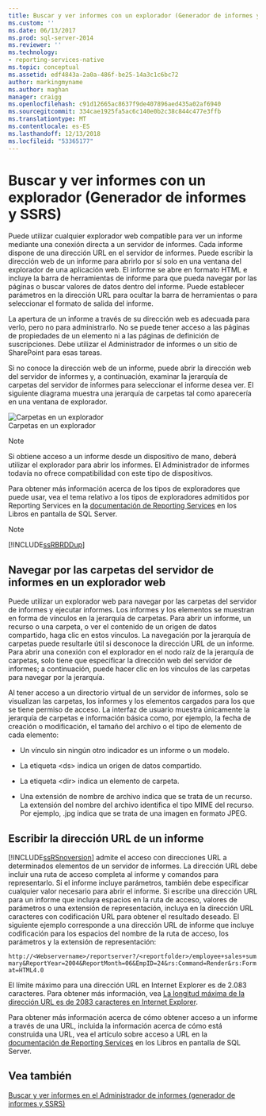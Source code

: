 ```yaml
---
title: Buscar y ver informes con un explorador (Generador de informes y SSRS) | Microsoft Docs
ms.custom: ''
ms.date: 06/13/2017
ms.prod: sql-server-2014
ms.reviewer: ''
ms.technology:
- reporting-services-native
ms.topic: conceptual
ms.assetid: edf4843a-2a0a-486f-be25-14a3c1c6bc72
author: markingmyname
ms.author: maghan
manager: craigg
ms.openlocfilehash: c91d12665ac8637f9de407896aed435a02af6940
ms.sourcegitcommit: 334cae1925fa5ac6c140e0b2c38c844c477e3ffb
ms.translationtype: MT
ms.contentlocale: es-ES
ms.lasthandoff: 12/13/2018
ms.locfileid: "53365177"
---
```

# <a name="finding-and-viewing-reports-with-a-browser-report-builder-and-ssrs"></a>Buscar y ver informes con un explorador (Generador de informes y SSRS)
  Puede utilizar cualquier explorador web compatible para ver un informe mediante una conexión directa a un servidor de informes. Cada informe dispone de una dirección URL en el servidor de informes. Puede escribir la dirección web de un informe para abrirlo por sí solo en una ventana del explorador de una aplicación web. El informe se abre en formato HTML e incluye la barra de herramientas de informe para que pueda navegar por las páginas o buscar valores de datos dentro del informe. Puede establecer parámetros en la dirección URL para ocultar la barra de herramientas o para seleccionar el formato de salida del informe.  
  
 La apertura de un informe a través de su dirección web es adecuada para verlo, pero no para administrarlo. No se puede tener acceso a las páginas de propiedades de un elemento ni a las páginas de definición de suscripciones. Debe utilizar el Administrador de informes o un sitio de SharePoint para esas tareas.  
  
 Si no conoce la dirección web de un informe, puede abrir la dirección web del servidor de informes y, a continuación, examinar la jerarquía de carpetas del servidor de informes para seleccionar el informe desea ver. El siguiente diagrama muestra una jerarquía de carpetas tal como aparecería en una ventana de explorador.  
  
 ![Carpetas en un explorador](../media/rs-browserfolder.GIF "Carpetas en un explorador")  
Carpetas en un explorador  
  
> [!NOTE]  
>  Si obtiene acceso a un informe desde un dispositivo de mano, deberá utilizar el explorador para abrir los informes. El Administrador de informes todavía no ofrece compatibilidad con este tipo de dispositivos.  
  
 Para obtener más información acerca de los tipos de exploradores que puede usar, vea el tema relativo a los tipos de exploradores admitidos por Reporting Services en la [documentación de Reporting Services](https://go.microsoft.com/fwlink/?linkid=121312) en los Libros en pantalla de SQL Server.  
  
> [!NOTE]  
>  [!INCLUDE[ssRBRDDup](../../includes/ssrbrddup-md.md)]  
  
## <a name="navigating-report-server-folders-in-a-web-browser"></a>Navegar por las carpetas del servidor de informes en un explorador web  
 Puede utilizar un explorador web para navegar por las carpetas del servidor de informes y ejecutar informes. Los informes y los elementos se muestran en forma de vínculos en la jerarquía de carpetas. Para abrir un informe, un recurso o una carpeta, o ver el contenido de un origen de datos compartido, haga clic en estos vínculos. La navegación por la jerarquía de carpetas puede resultarle útil si desconoce la dirección URL de un informe. Para abrir una conexión con el explorador en el nodo raíz de la jerarquía de carpetas, solo tiene que especificar la dirección web del servidor de informes; a continuación, puede hacer clic en los vínculos de las carpetas para navegar por la jerarquía.  
  
 Al tener acceso a un directorio virtual de un servidor de informes, solo se visualizan las carpetas, los informes y los elementos cargados para los que se tiene permiso de acceso. La interfaz de usuario muestra únicamente la jerarquía de carpetas e información básica como, por ejemplo, la fecha de creación o modificación, el tamaño del archivo o el tipo de elemento de cada elemento:  
  
-   Un vínculo sin ningún otro indicador es un informe o un modelo.  
  
-   La etiqueta \<ds> indica un origen de datos compartido.  
  
-   La etiqueta \<dir> indica un elemento de carpeta.  
  
-   Una extensión de nombre de archivo indica que se trata de un recurso. La extensión del nombre del archivo identifica el tipo MIME del recurso. Por ejemplo, .jpg indica que se trata de una imagen en formato JPEG.  
  
## <a name="typing-the-url-address-of-a-report"></a>Escribir la dirección URL de un informe  
 [!INCLUDE[ssRSnoversion](../../includes/ssrsnoversion-md.md)] admite el acceso con direcciones URL a determinados elementos de un servidor de informes. La dirección URL debe incluir una ruta de acceso completa al informe y comandos para representarlo. Si el informe incluye parámetros, también debe especificar cualquier valor necesario para abrir el informe. Si escribe una dirección URL para un informe que incluya espacios en la ruta de acceso, valores de parámetros o una extensión de representación, incluya en la dirección URL caracteres con codificación URL para obtener el resultado deseado. El siguiente ejemplo corresponde a una dirección URL de informe que incluye codificación para los espacios del nombre de la ruta de acceso, los parámetros y la extensión de representación:  
  
 `http://<Webservername>/reportserver?/<reportfolder>/employee+sales+summary&ReportYear=2004&ReportMonth=06&EmpID=24&rs:Command=Render&rs:Format=HTML4.0`  
  
 El límite máximo para una dirección URL en Internet Explorer es de 2.083 caracteres. Para obtener más información, vea [La longitud máxima de la dirección URL es de 2083 caracteres en Internet Explorer](https://support.microsoft.com/kb/208427).  
  
 Para obtener más información acerca de cómo obtener acceso a un informe a través de una URL, incluida la información acerca de cómo está construida una URL, vea el artículo sobre acceso a URL en la [documentación de Reporting Services](https://go.microsoft.com/fwlink/?linkid=121312) en los Libros en pantalla de SQL Server.  
  
## <a name="see-also"></a>Vea también  
 [Buscar y ver informes en el Administrador de informes &#40;generador de informes y SSRS&#41;](finding-and-viewing-reports-in-the-web-portal-report-builder-and-ssrs.md)  
  
  
